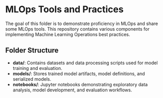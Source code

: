 # MLOps Tools and Practices

The goal of this folder is to demonstrate proficiency in MLOps and share some MLOps tools. This repository contains various components for implementing Machine Learning Operations best practices.

## Folder Structure

- **data/**: Contains datasets and data processing scripts used for model training and evaluation.
- **models/**: Stores trained model artifacts, model definitions, and serialized models.
- **notebooks/**: Jupyter notebooks demonstrating exploratory data analysis, model development, and evaluation workflows.
